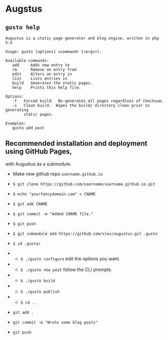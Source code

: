 # Augstus
## `gusto help`

```
Augustus is a static page generator and blog engine, written in php 5.4

Usage: gusto [options] <command> [<args>].

Available commands:
   add     Adds new entry to 
   rm      Remove an entry from
   edit    Alters an entry in
   list    Lists entries in
   build   Generates the static pages.
   help    Prints this help file.

Options:
   -f   Forced build.  Re-generates all pages regardless of checksum.
   -c   Clean build.  Wipes the build/ directory clean prior to generating
        static pages.

Examples:
   gusto add post
```

## Recommended installation and deployment using GitHub Pages, 
with Augustus as a submodule.

* Make new github repo `username.github.io`

* `$ git clone https://github.com/username/username.github.io.git`

* `$ echo "yourfancydomain.com" > CNAME`

* `$ git add CNAME`

* `$ git commit -m "Added CNAME file."`

* `$ git push`

* `$ git submodule add https://github.com/xles/augustus.git .gusto`

* `$ cd .gusto/`

* * `$ ./gusto configure` edit the options you want.

* * `$ ./gusto new post` follow the CLI prompts.

* * `$ ./gusto build`

* * `$ ./gusto publish`

* * `$ cd ..`

* `git add .`

* `git commit -m "Wrote some blog posts"`

* `git push`
